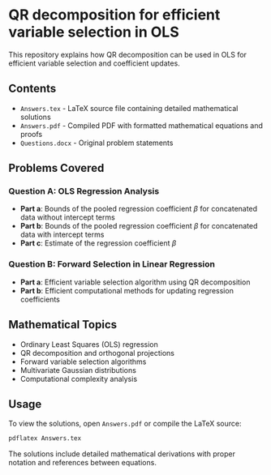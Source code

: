 # QR decomposition for efficient variable selection in OLS

This repository explains how QR decomposition can be used in OLS for efficient variable selection and coefficient updates.

## Contents

- `Answers.tex` - LaTeX source file containing detailed mathematical solutions
- `Answers.pdf` - Compiled PDF with formatted mathematical equations and proofs
- `Questions.docx` - Original problem statements

## Problems Covered

### Question A: OLS Regression Analysis
- **Part a**: Bounds of the pooled regression coefficient $\beta$ for concatenated data without intercept terms
- **Part b**: Bounds of the pooled regression coefficient $\beta$ for concatenated data with intercept terms
- **Part c**: Estimate of the regression coefficient $\beta$

### Question B: Forward Selection in Linear Regression
- **Part a**: Efficient variable selection algorithm using QR decomposition
- **Part b**: Efficient computational methods for updating regression coefficients

## Mathematical Topics

- Ordinary Least Squares (OLS) regression
- QR decomposition and orthogonal projections
- Forward variable selection algorithms
- Multivariate Gaussian distributions
- Computational complexity analysis

## Usage

To view the solutions, open `Answers.pdf` or compile the LaTeX source:

```bash
pdflatex Answers.tex
```

The solutions include detailed mathematical derivations with proper notation and references between equations.
